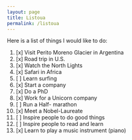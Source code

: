 ```yaml
---
layout: page
title: Listoua
permalink: /listoua
---
```


Here is a list of things I would like to do:

1. [x] Visit Perito Moreno Glacier in Argentina
2. [x] Road trip in U.S.
3. [x] Watch the North Lights
4. [x] Safari in Africa
5. [ ] Learn surfing
6. [x] Start a company
7. [x] Do a PhD
8. [x] Work for a Unicorn company
9. [ ] Run a Half- marathon
10. [x] Meet a Nobel-Laureate
11. [ ] Inspire people to do good things
12. [ ] Inspire people to read and learn 
13. [x] Learn to play a music instrument (piano)
